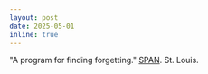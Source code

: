 ```yaml
---
layout: post
date: 2025-05-01
inline: true
---
```


"A program for finding forgetting." [SPAN](https://www.philandneuro.com/). St. Louis.